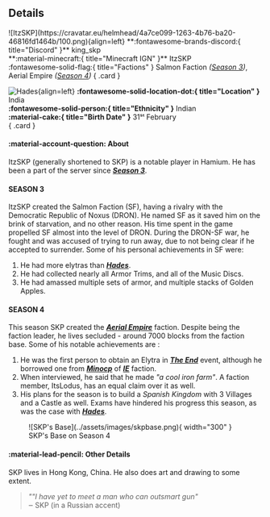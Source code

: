 ## Details
<div class="grid" markdown>
![ItzSKP](https://cravatar.eu/helmhead/4a7ce099-1263-4b76-ba20-46816fd1464b/100.png){align=left}
**:fontawesome-brands-discord:{ title="Discord" }** king_skp<br>
**:material-minecraft:{ title="Minecraft IGN" }** ItzSKP<br>
:fontawesome-solid-flag:{ title="Factions" } Salmon Faction <i>(<a href="../seasons/s3.md">Season 3</a>)</i>, Aerial Empire <i>(<a href="../seasons/s4.md">Season 4</a>)</i>
{ .card }

![Hades](https://cdn.discordapp.com/avatars/1111067959935377428/25914b0ce2c9879e1e48888a4ee8fe1d.webp?width=120&height=120){align=left}
**:fontawesome-solid-location-dot:{ title="Location" }** India<br>
**:fontawesome-solid-person:{ title="Ethnicity" }** Indian<br>
**:material-cake:{ title="Birth Date" }** 31ˢᵗ February<br>
{ .card }
</div>

#### :material-account-question: About

ItzSKP (generally shortened to SKP) is a notable player in Hamium. He has been a part of the server since [***Season 3***](../seasons/s3.md).

#### SEASON 3

ItzSKP created the Salmon Faction (SF), having a rivalry with the Democratic Republic of Noxus (DRON). He named SF as it saved him on the brink of starvation, and no other reason. His time spent in the game propelled SF almost into the level of DRON. During the DRON-SF war, he fought and was accused of trying to run away, due to not being clear if he accepted to surrender. Some of his personal achievements in SF were:
1. He had more elytras than [***Hades***](../players/hades.md).
2. He had collected nearly all Armor Trims, and all of the Music Discs.
3. He had amassed multiple sets of armor, and multiple stacks of Golden Apples.

#### SEASON 4

This season SKP created the [***Aerial Empire***](../factions/ae.md) faction. Despite being the faction leader, he lives secluded - around 7000 blocks from the faction base. Some of his notable achievements are : 
1. He was the first person to obtain an Elytra in [***The End***]() event, although he borrowed one from [***Minocp***](../players/minocp.md) of [***IE***](../factions/ie.md) faction.
2. When interviewed, he said that he made *"a cool iron farm"*. A faction member, ItsLodus, has an equal claim over it as well.
3. His plans for the season is to build a *Spanish Kingdom* with 3 Villages and a Castle as well.
Exams have hindered his progress this season, as was the case with [***Hades***](../players/hades.md). <br>
<figure markdown="span">
  ![SKP's Base](../assets/images/skpbase.png){ width="300" }
  <figcaption>SKP's Base on Season 4</figcaption>
</figure>

#### :material-lead-pencil: Other Details
SKP lives in Hong Kong, China. He also does art and drawing to some extent. 

> *""I have yet to meet a man who can outsmart gun"* <br>
‒ SKP (in a Russian accent)
